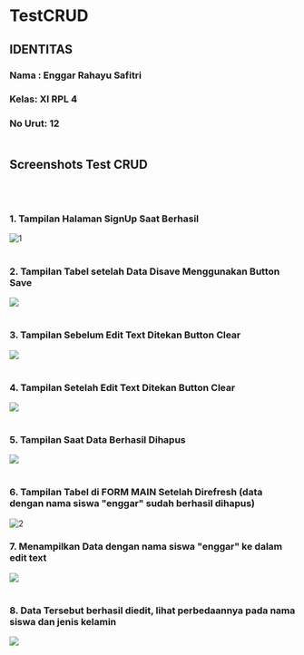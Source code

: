 # TestCRUD
## IDENTITAS <br>
 ### Nama : Enggar Rahayu Safitri 
 ### Kelas: XI RPL 4
 ### No Urut: 12 <br> <br>
 ## Screenshots Test CRUD <br> <br> <br>
 ### 1. Tampilan Halaman SignUp Saat Berhasil 
 ![1](https://github.com/Enggarrahayu/TestCRUD/blob/master/signup.PNG) <br> <br>
 ### 2. Tampilan Tabel setelah Data Disave Menggunakan Button Save
 ![](https://github.com/Enggarrahayu/TestCRUD/blob/master/setelah%20refresh.PNG) <br> <br>
 ### 3. Tampilan  Sebelum Edit Text Ditekan Button Clear
 ![](https://github.com/Enggarrahayu/TestCRUD/blob/master/1.PNG) <br> <br>
 ### 4. Tampilan Setelah Edit Text Ditekan Button Clear
 ![](https://github.com/Enggarrahayu/TestCRUD/blob/master/2.PNG) <br> <br>
 ### 5. Tampilan Saat Data Berhasil Dihapus
 ![](https://github.com/Enggarrahayu/TestCRUD/blob/master/button%20delete.PNG) <br> <br>
 ### 6. Tampilan Tabel di FORM MAIN Setelah Direfresh (data dengan nama siswa "enggar" sudah berhasil dihapus)
 ![2](https://github.com/Enggarrahayu/TestCRUD/blob/master/setelah%20refresh.PNG)
 ### 7. Menampilkan Data dengan nama siswa "enggar" ke dalam edit text
 ![](https://github.com/Enggarrahayu/TestCRUD/blob/master/edit1.PNG) <br> <br>
 ### 8. Data Tersebut berhasil diedit, lihat perbedaannya pada nama siswa dan jenis kelamin
 ![](https://github.com/Enggarrahayu/TestCRUD/blob/master/edit2.PNG)
